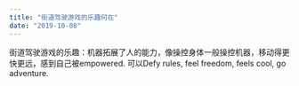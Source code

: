 ```yaml
---
title: "街道驾驶游戏的乐趣何在"
date: "2019-10-08"
---
```


街道驾驶游戏的乐趣：机器拓展了人的能力，像操控身体一般操控机器，移动得更快更远，感到自己被empowered. 可以Defy rules, feel freedom, feels cool, go adventure.
